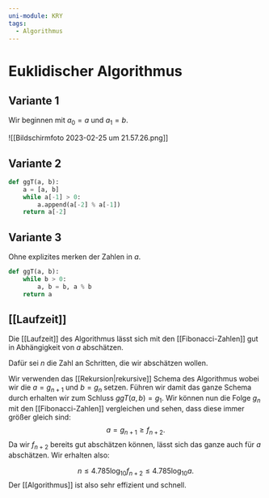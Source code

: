 ```yaml
---
uni-module: KRY
tags:
  - Algorithmus
---
```

# Euklidischer Algorithmus

## Variante 1

Wir beginnen mit $a_0=a$ und $a_1=b$.

![[Bildschirm­foto 2023-02-25 um 21.57.26.png]]

## Variante 2

```python
def ggT(a, b):
	a = [a, b]
	while a[-1] > 0:
		a.append(a[-2] % a[-1])
	return a[-2]
```

## Variante 3

Ohne explizites merken der Zahlen in $a$.

```python
def ggT(a, b):
	while b > 0:
		a, b = b, a % b
	return a
```

## [[Laufzeit]]

Die [[Laufzeit]] des Algorithmus lässt sich mit den [[Fibonacci-Zahlen]] gut in Abhängigkeit von $a$ abschätzen.

Dafür sei $n$ die Zahl an Schritten, die wir abschätzen wollen.

Wir verwenden das [[Rekursion|rekursive]] Schema des Algorithmus wobei wir die $a=g_{n+1}$ und $b=g_n$ setzen. Führen wir damit das ganze Schema durch erhalten wir zum Schluss $ggT(a,b)=g_1$.
Wir können nun die Folge $g_n$ mit den [[Fibonacci-Zahlen]] vergleichen und sehen, dass diese immer größer gleich sind:
$$a=g_{n+1}\geq f_{n+2}.$$
Da wir $f_{n+2}$ bereits gut abschätzen können, lässt sich das ganze auch für $a$ abschätzen. Wir erhalten also:

$$n \leq 4.785 \log _{10} f_{n+2} \leq 4.785 \log _{10} a.$$
Der [[Algorithmus]] ist also sehr effizient und schnell.
